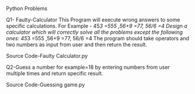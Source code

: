 Python Problems

Q1- Faulty-Calculator
This Program will execute wrong answers to some specific calculations.
For Example - 45*3 =555 ,56+9 =77, 56/6 =4
Design a calculator which will correctly solve all the problems except the following ones:
45*3 =555 ,56+9 =77, 56/6 =4
The program should take operators and two numbers as input from user and then return the result.

Source Code-Faulty Calculator.py

Q2-Guess a number for example=18 by entering numbers from user multiple times and return specific result.

Source Code-Guessing game.py

  
